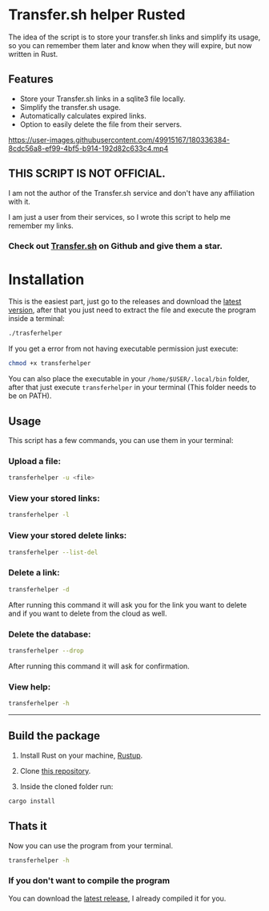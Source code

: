 # Transfer.sh helper Rusted

The idea of the script is to store your transfer.sh links and simplify its usage, so you can remember them later and know when they will expire, but now written in Rust.

## Features

- Store your Transfer.sh links in a sqlite3 file locally.
- Simplify the transfer.sh usage.
- Automatically calculates expired links.
- Option to easily delete the file from their servers.

https://user-images.githubusercontent.com/49915167/180336384-8cdc56a8-ef99-4bf5-b914-192d82c633c4.mp4

## THIS SCRIPT IS NOT OFFICIAL.

I am not the author of the Transfer.sh service and don't have any affiliation with it.

I am just a user from their services, so I wrote this script to help me remember my links.

### Check out [Transfer.sh](https://github.com/dutchcoders/transfer.sh) on Github and give them a star.

# Installation

This is the easiest part, just go to the releases and download the [latest version](https://github.com/OLoKo64/transfer-sh-helper-rusted/releases), after that you just need to extract the file and execute the program inside a terminal:

```bash
./trasferhelper
```

If you get a error from not having executable permission just execute:

```bash
chmod +x transferhelper
```

You can also place the executable in your `/home/$USER/.local/bin` folder, after that just execute `transferhelper` in your terminal (This folder needs to be on PATH).

## Usage

This script has a few commands, you can use them in your terminal:

### Upload a file:

```bash
transferhelper -u <file>
```

### View your stored links:

```bash
transferhelper -l
```

### View your stored delete links:

```bash
transferhelper --list-del
```

### Delete a link:

```bash
transferhelper -d
```

After running this command it will ask you for the link you want to delete and if you want to delete from the cloud as well.

### Delete the database:

```bash
transferhelper --drop
```

After running this command it will ask for confirmation.

### View help:

```bash
transferhelper -h
```

---

## Build the package

1. Install Rust on your machine, [Rustup](https://rustup.rs/).

2. Clone [this repository](https://github.com/OLoKo64/transfer-sh-helper-rusted).

3. Inside the cloned folder run:
```bash
cargo install
```
## Thats it

Now you can use the program from your terminal.

```bash
transferhelper -h
```

### If you don't want to compile the program

You can download the [latest release](https://github.com/OLoKo64/transfer-sh-helper-rusted/releases), I already compiled it for you.
